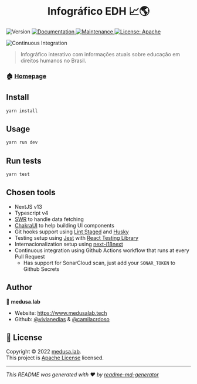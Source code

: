 <h1 align="center">Infográfico EDH 📈🌎</h1>
<p>
  <img alt="Version" src="https://img.shields.io/badge/version-0.1.0-blue.svg?cacheSeconds=2592000" />
  <a href="https://github.com/vivianedias/infografico-edh#readme" target="_blank">
    <img alt="Documentation" src="https://img.shields.io/badge/documentation-yes-brightgreen.svg" />
  </a>
  <a href="https://github.com/vivianedias/infografico-edh/graphs/commit-activity" target="_blank">
    <img alt="Maintenance" src="https://img.shields.io/badge/Maintained%3F-yes-green.svg" />
  </a>
  <a href="https://github.com/vivianedias/infografico-edh/blob/master/LICENSE" target="_blank">
    <img alt="License: Apache" src="https://img.shields.io/github/license/vivianedias/infografico-edh" />
  </a>
</p>

![Continuous Integration](https://github.com/vivianedias/infografico-edh/actions/workflows/integration.yml/badge.svg)

> Infográfico interativo com informações atuais sobre educação em direitos humanos no Brasil.

### 🏠 [Homepage](https://infografico-edh.vercel.app/)

## Install

```sh
yarn install
```

## Usage

```sh
yarn run dev
```

## Run tests

```sh
yarn test
```

## Chosen tools

- NextJS v13
- Typescript v4
- [SWR](https://swr.vercel.app/) to handle data fetching
- [ChakraUI](https://chakra-ui.com/) to help building UI components
- Git hooks support using [Lint Staged](https://github.com/okonet/lint-staged) and [Husky](https://github.com/typicode/husky)
- Testing setup using [Jest](https://jestjs.io/pt-BR/) with [React Testing Library](https://testing-library.com/docs/react-testing-library/intro/)
- Internacionalization setup using [next-i18next](https://github.com/i18next/next-i18next)
- Continuous integration using Github Actions workflow that runs at every Pull Request
  - Has support for SonarCloud scan, just add your `SONAR_TOKEN` to Github Secrets

## Author

👤 **medusa.lab**

- Website: https://www.medusalab.tech
- Github: [@vivianedias](https://github.com/vivianedias) & [@camilacrdoso](https://github.com/camilacrdoso)

## 📝 License

Copyright © 2022 [medusa.lab](https://github.com/vivianedias).<br />
This project is [Apache License](https://github.com/vivianedias/infografico-edh/blob/master/LICENSE) licensed.

---

_This README was generated with ❤️ by [readme-md-generator](https://github.com/kefranabg/readme-md-generator)_
